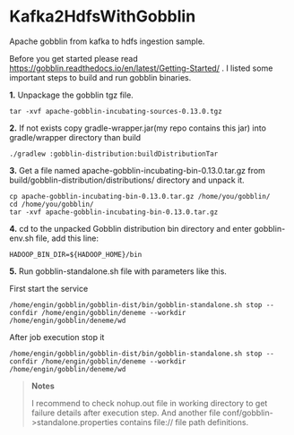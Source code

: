 # Kafka2HdfsWithGobblin
Apache gobblin from kafka to hdfs ingestion sample.

Before you get started please read https://gobblin.readthedocs.io/en/latest/Getting-Started/ . 
I listed some important steps to build and run gobblin binaries.

**1.** Unpackage the gobblin tgz file.

```
tar -xvf apache-gobblin-incubating-sources-0.13.0.tgz
```

**2.** If not exists copy gradle-wrapper.jar(my repo contains this jar) into gradle/wrapper directory than build

```
./gradlew :gobblin-distribution:buildDistributionTar
```

**3.** Get a file named apache-gobblin-incubating-bin-0.13.0.tar.gz from build/gobblin-distribution/distributions/ directory and unpack it.

```
cp apache-gobblin-incubating-bin-0.13.0.tar.gz /home/you/gobblin/
cd /home/you/gobblin/
tar -xvf apache-gobblin-incubating-bin-0.13.0.tar.gz
```
**4.** cd to the unpacked Gobblin distribution bin directory and enter gobblin-env.sh file, add this line:

```
HADOOP_BIN_DIR=${HADOOP_HOME}/bin
```

**5.** Run gobblin-standalone.sh file with parameters like this.

First start the service 
```
/home/engin/gobblin/gobblin-dist/bin/gobblin-standalone.sh stop --confdir /home/engin/gobblin/deneme --workdir /home/engin/gobblin/deneme/wd
```
After job execution stop it
```
/home/engin/gobblin/gobblin-dist/bin/gobblin-standalone.sh stop --confdir /home/engin/gobblin/deneme --workdir /home/engin/gobblin/deneme/wd
```


>**Notes**
>
>I recommend to check nohup.out file in working directory to get failure details after execution step. And another file conf/gobblin->standalone.properties contains file:// file path definitions.
>
